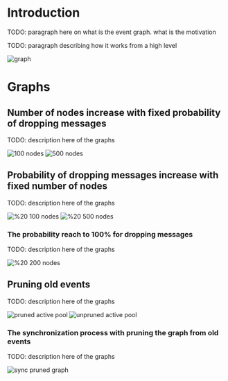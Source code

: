 # Introduction 

TODO: paragraph here on what is the event graph. what is the motivation

TODO: paragraph describing how it works from a high level

![graph](./graph.png)

# Graphs

## Number of nodes increase with fixed probability of dropping messages  

TODO: description here of the graphs

![100 nodes](./f_ni_2.png)
![500 nodes](./f_ni_3.png)

## Probability of dropping messages increase with fixed number of nodes 

TODO: description here of the graphs

![%20 100 nodes](./f_pi_2.png)
![%20 500 nodes](./f_pi_3.png)

### The probability reach to 100% for dropping messages 

TODO: description here of the graphs

![%20 200 nodes](./f_pi_4.png)

## Pruning old events

TODO: description here of the graphs

![pruned active pool](./fig_pr_ap.png)
![unpruned active pool](./fig_unpr_ap.png)

### The synchronization process with pruning the graph from old events

TODO: description here of the graphs

![sync pruned graph](./fig_sync_pr.png)

